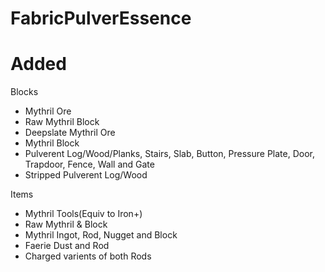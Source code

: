 # FabricPulverEssence

# Added
Blocks
- Mythril Ore
- Raw Mythril Block
- Deepslate Mythril Ore
- Mythril Block
- Pulverent Log/Wood/Planks, Stairs, Slab, Button, Pressure Plate, Door, Trapdoor, Fence, Wall and Gate
- Stripped Pulverent Log/Wood

Items
- Mythril Tools(Equiv to Iron+)
- Raw Mythril & Block
- Mythril Ingot, Rod, Nugget and Block
- Faerie Dust and Rod
- Charged varients of both Rods
